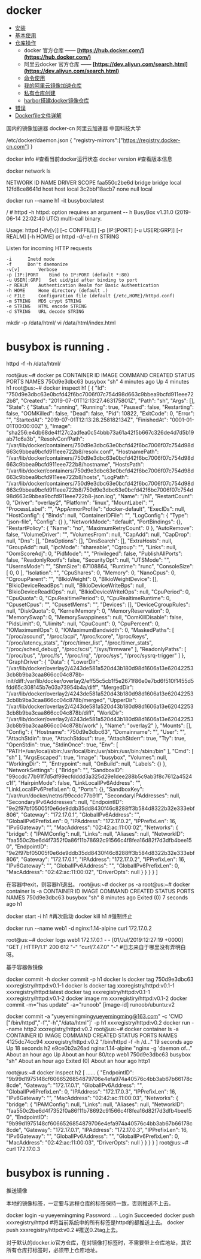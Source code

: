# docker

* [安装](docker.install.md)
* [基本使用](docker.use.md)
* [仓库操作](docker.registry.md)
  * docker 官方仓库 —— **[https://hub.docker.com/](https://hub.docker.com/)**
  * 阿里云docker 官方仓库 —— **[https://dev.aliyun.com/search.html](https://dev.aliyun.com/search.html)**
  * [命令使用](docker.registry.command.md)
  * [我的阿里云镜像加速仓库](aliyun.registry.md)
  * [私有仓库创建](private.registry.md)
  * [harbor搭建docker镜像仓库](docker.harbor.registry.md)
* [错误](error.md)
* [Dockerfile文件详解](dockerfile.md)

国内的镜像加速器
docker-cn
阿里云加速器
中国科技大学

/etc/docker/daemon.json
{
    "registry-mirrors":["https://registry.docker-cn.com"]
}

docker info #查看当前docker运行状态
docker version #查看版本信息

docker network ls

NETWORK ID          NAME                DRIVER              SCOPE
faa550c2be6d        bridge              bridge              local
12fd8ce8641d        host                host                local
3c2bbf18acb7        none                null                local

docker run --name h1 -it busybox:latest

/ # httpd -h
httpd: option requires an argument -- h
BusyBox v1.31.0 (2019-06-14 22:02:40 UTC) multi-call binary.

Usage: httpd [-ifv[v]] [-c CONFFILE] [-p [IP:]PORT] [-u USER[:GRP]] [-r REALM] [-h HOME]
or httpd -d/-e/-m STRING

Listen for incoming HTTP requests

	-i		Inetd mode
	-f		Don't daemonize
	-v[v]		Verbose
	-p [IP:]PORT	Bind to IP:PORT (default *:80)
	-u USER[:GRP]	Set uid/gid after binding to port
	-r REALM	Authentication Realm for Basic Authentication
	-h HOME		Home directory (default .)
	-c FILE		Configuration file (default {/etc,HOME}/httpd.conf)
	-m STRING	MD5 crypt STRING
	-e STRING	HTML encode STRING
	-d STRING	URL decode STRING

mkdir -p /data/html/
vi /data/html/index.html

<h1>busybox is running .</h1>

httpd -f -h /data/html/


root@us:~# docker ps
CONTAINER ID        IMAGE               COMMAND             CREATED             STATUS              PORTS               NAMES
750d9e3dbc63        busybox             "sh"                4 minutes ago       Up 4 minutes                            h1
root@us:~# docker inspect h1
[
    {
        "Id": "750d9e3dbc63e0bcfd42f6bc7006f07c754d98d663c9bbea9bcfd911eee722b8",
        "Created": "2019-07-01T12:13:27.463175801Z",
        "Path": "sh",
        "Args": [],
        "State": {
            "Status": "running",
            "Running": true,
            "Paused": false,
            "Restarting": false,
            "OOMKilled": false,
            "Dead": false,
            "Pid": 10822,
            "ExitCode": 0,
            "Error": "",
            "StartedAt": "2019-07-01T12:13:28.258182134Z",
            "FinishedAt": "0001-01-01T00:00:00Z"
        },
        "Image": "sha256:e4db68de4ff27c2adfea0c54bbb73a61a42f5b667c326de4d7d5b19ab71c6a3b",
        "ResolvConfPath": "/var/lib/docker/containers/750d9e3dbc63e0bcfd42f6bc7006f07c754d98d663c9bbea9bcfd911eee722b8/resolv.conf",
        "HostnamePath": "/var/lib/docker/containers/750d9e3dbc63e0bcfd42f6bc7006f07c754d98d663c9bbea9bcfd911eee722b8/hostname",
        "HostsPath": "/var/lib/docker/containers/750d9e3dbc63e0bcfd42f6bc7006f07c754d98d663c9bbea9bcfd911eee722b8/hosts",
        "LogPath": "/var/lib/docker/containers/750d9e3dbc63e0bcfd42f6bc7006f07c754d98d663c9bbea9bcfd911eee722b8/750d9e3dbc63e0bcfd42f6bc7006f07c754d98d663c9bbea9bcfd911eee722b8-json.log",
        "Name": "/h1",
        "RestartCount": 0,
        "Driver": "overlay2",
        "Platform": "linux",
        "MountLabel": "",
        "ProcessLabel": "",
        "AppArmorProfile": "docker-default",
        "ExecIDs": null,
        "HostConfig": {
            "Binds": null,
            "ContainerIDFile": "",
            "LogConfig": {
                "Type": "json-file",
                "Config": {}
            },
            "NetworkMode": "default",
            "PortBindings": {},
            "RestartPolicy": {
                "Name": "no",
                "MaximumRetryCount": 0
            },
            "AutoRemove": false,
            "VolumeDriver": "",
            "VolumesFrom": null,
            "CapAdd": null,
            "CapDrop": null,
            "Dns": [],
            "DnsOptions": [],
            "DnsSearch": [],
            "ExtraHosts": null,
            "GroupAdd": null,
            "IpcMode": "shareable",
            "Cgroup": "",
            "Links": null,
            "OomScoreAdj": 0,
            "PidMode": "",
            "Privileged": false,
            "PublishAllPorts": false,
            "ReadonlyRootfs": false,
            "SecurityOpt": null,
            "UTSMode": "",
            "UsernsMode": "",
            "ShmSize": 67108864,
            "Runtime": "runc",
            "ConsoleSize": [
                0,
                0
            ],
            "Isolation": "",
            "CpuShares": 0,
            "Memory": 0,
            "NanoCpus": 0,
            "CgroupParent": "",
            "BlkioWeight": 0,
            "BlkioWeightDevice": [],
            "BlkioDeviceReadBps": null,
            "BlkioDeviceWriteBps": null,
            "BlkioDeviceReadIOps": null,
            "BlkioDeviceWriteIOps": null,
            "CpuPeriod": 0,
            "CpuQuota": 0,
            "CpuRealtimePeriod": 0,
            "CpuRealtimeRuntime": 0,
            "CpusetCpus": "",
            "CpusetMems": "",
            "Devices": [],
            "DeviceCgroupRules": null,
            "DiskQuota": 0,
            "KernelMemory": 0,
            "MemoryReservation": 0,
            "MemorySwap": 0,
            "MemorySwappiness": null,
            "OomKillDisable": false,
            "PidsLimit": 0,
            "Ulimits": null,
            "CpuCount": 0,
            "CpuPercent": 0,
            "IOMaximumIOps": 0,
            "IOMaximumBandwidth": 0,
            "MaskedPaths": [
                "/proc/asound",
                "/proc/acpi",
                "/proc/kcore",
                "/proc/keys",
                "/proc/latency_stats",
                "/proc/timer_list",
                "/proc/timer_stats",
                "/proc/sched_debug",
                "/proc/scsi",
                "/sys/firmware"
            ],
            "ReadonlyPaths": [
                "/proc/bus",
                "/proc/fs",
                "/proc/irq",
                "/proc/sys",
                "/proc/sysrq-trigger"
            ]
        },
        "GraphDriver": {
            "Data": {
                "LowerDir": "/var/lib/docker/overlay2/4243de581a520d43b180d98d1606a13e620422533cb8b9ba3caa866cc04c878b-init/diff:/var/lib/docker/overlay2/eff55c5cb1f5e2671f86e0e7bd6f510f1455d5fdd65c308145b7e03a73954b4a/diff",
                "MergedDir": "/var/lib/docker/overlay2/4243de581a520d43b180d98d1606a13e620422533cb8b9ba3caa866cc04c878b/merged",
                "UpperDir": "/var/lib/docker/overlay2/4243de581a520d43b180d98d1606a13e620422533cb8b9ba3caa866cc04c878b/diff",
                "WorkDir": "/var/lib/docker/overlay2/4243de581a520d43b180d98d1606a13e620422533cb8b9ba3caa866cc04c878b/work"
            },
            "Name": "overlay2"
        },
        "Mounts": [],
        "Config": {
            "Hostname": "750d9e3dbc63",
            "Domainname": "",
            "User": "",
            "AttachStdin": true,
            "AttachStdout": true,
            "AttachStderr": true,
            "Tty": true,
            "OpenStdin": true,
            "StdinOnce": true,
            "Env": [
                "PATH=/usr/local/sbin:/usr/local/bin:/usr/sbin:/usr/bin:/sbin:/bin"
            ],
            "Cmd": [
                "sh"
            ],
            "ArgsEscaped": true,
            "Image": "busybox",
            "Volumes": null,
            "WorkingDir": "",
            "Entrypoint": null,
            "OnBuild": null,
            "Labels": {}
        },
        "NetworkSettings": {
            "Bridge": "",
            "SandboxID": "99ccdc77b91f7d5df99ecfdddd3a325d29e1dee288b5c9ab3f8c7612a4524c1f",
            "HairpinMode": false,
            "LinkLocalIPv6Address": "",
            "LinkLocalIPv6PrefixLen": 0,
            "Ports": {},
            "SandboxKey": "/var/run/docker/netns/99ccdc77b91f",
            "SecondaryIPAddresses": null,
            "SecondaryIPv6Addresses": null,
            "EndpointID": "9e2f97bf05005f0e6de9ddb35dd8430f46c8288ff3b584d8322b32e333ebf806",
            "Gateway": "172.17.0.1",
            "GlobalIPv6Address": "",
            "GlobalIPv6PrefixLen": 0,
            "IPAddress": "172.17.0.2",
            "IPPrefixLen": 16,
            "IPv6Gateway": "",
            "MacAddress": "02:42:ac:11:00:02",
            "Networks": {
                "bridge": {
                    "IPAMConfig": null,
                    "Links": null,
                    "Aliases": null,
                    "NetworkID": "faa550c2be6d4f7352f0a86f11b78692c91566c4f8fea16d82f7d3dfb4bee150",
                    "EndpointID": "9e2f97bf05005f0e6de9ddb35dd8430f46c8288ff3b584d8322b32e333ebf806",
                    "Gateway": "172.17.0.1",
                    "IPAddress": "172.17.0.2",
                    "IPPrefixLen": 16,
                    "IPv6Gateway": "",
                    "GlobalIPv6Address": "",
                    "GlobalIPv6PrefixLen": 0,
                    "MacAddress": "02:42:ac:11:00:02",
                    "DriverOpts": null
                }
            }
        }
    }
]

在容器中exit，则容器h1退出。
root@us:~# docker ps -a
root@us:~# docker container ls -a
CONTAINER ID        IMAGE               COMMAND             CREATED             STATUS                     PORTS               NAMES
750d9e3dbc63        busybox             "sh"                8 minutes ago       Exited (0) 7 seconds ago                       h1

docker start -i h1   #再次启动
docker kill h1       #强制终止

docker run --name web1 -d nginx:1.14-alpine
curl 172.17.0.2

root@us:~# docker logs web1
172.17.0.1 - - [01/Jul/2019:12:27:19 +0000] "GET / HTTP/1.1" 200 612 "-" "curl/7.47.0" "-"
#日志来自于哪里没有弄明白呀。


基于容器做镜像

docker commit -h
docker commit -p h1
docker ls
docker tag 750d9e3dbc63 xxxregistry/httpd:v0.1-1
docker ls
docker tag xxxregistry/httpd:v0.1-1 xxxregistry/httpd:latest
docker tag xxxregistry/httpd:v0.1-1 xxxregistry/httpd:v0.1-2
docker image rm xxxregistiry/httpd:v0.1-2
docker commit -m="has update" -a="runoob" [image-id] runoob/ubuntu:v2

docker commit -a "yueyemingming<yueyemingming@163.com>" -c 'CMD ["/bin/httpd","-f","-h","/data/html"]' -p h1 xxxregistry/httpd:v0.2
docker run --name http2 xxxregistry/httpd:v0.2
root@us:~# docker container ls -a
CONTAINER ID        IMAGE                    COMMAND                  CREATED             STATUS                         PORTS               NAMES
4125dc74cc94        xxxregistry/httpd:v0.2   "/bin/httpd -f -h /d…"   19 seconds ago      Up 18 seconds                                      h2
e9ce0b2a26ad        nginx:1.14-alpine        "nginx -g 'daemon of…"   About an hour ago   Up About an hour               80/tcp              web1
750d9e3dbc63        busybox                  "sh"                     About an hour ago   Exited (0) About an hour ago                       http1

root@us:~# docker inspect h2
[
    ......
    {
            "EndpointID": "9b99d1975148cf6066526854879706e4efa974a40576c4bb3ab67b66178c8cde",
            "Gateway": "172.17.0.1",
            "GlobalIPv6Address": "",
            "GlobalIPv6PrefixLen": 0,
            "IPAddress": "172.17.0.3",
            "IPPrefixLen": 16,
            "IPv6Gateway": "",
            "MacAddress": "02:42:ac:11:00:03",
            "Networks": {
                "bridge": {
                    "IPAMConfig": null,
                    "Links": null,
                    "Aliases": null,
                    "NetworkID": "faa550c2be6d4f7352f0a86f11b78692c91566c4f8fea16d82f7d3dfb4bee150",
                    "EndpointID": "9b99d1975148cf6066526854879706e4efa974a40576c4bb3ab67b66178c8cde",
                    "Gateway": "172.17.0.1",
                    "IPAddress": "172.17.0.3",
                    "IPPrefixLen": 16,
                    "IPv6Gateway": "",
                    "GlobalIPv6Address": "",
                    "GlobalIPv6PrefixLen": 0,
                    "MacAddress": "02:42:ac:11:00:03",
                    "DriverOpts": null
                }
            }
        }
    }
]
root@us:~# curl 172.17.0.3
<h1>busybox is running .</h1>

推送镜像

本地的镜像标签，一定要与远程仓库的标签保持一致，否则推送不上去。

docker login -u yueyemingming
Password: 
...
Login Succeeded
docker push xxxregistry/httpd  #将当前系统中的所有标签是httpd的都推送上去。
docker push xxxregistry/httpd:v0.2  #推送0.2tag上去。

对于默认的docker.io官方仓库，在对镜像打标签时，不需要带上仓库地址，其它所有仓库打标签时，必须带上仓库地址。

